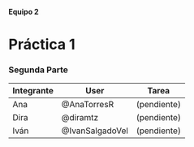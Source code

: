 **Equipo 2**
# Práctica 1 
### Segunda Parte

| Integrante | User | Tarea |
|---------------|-------|---------|
| Ana | @AnaTorresR | (pendiente) |
| Dira | @diramtz | (pendiente) |
| Iván | @IvanSalgadoVel | (pendiente) |
